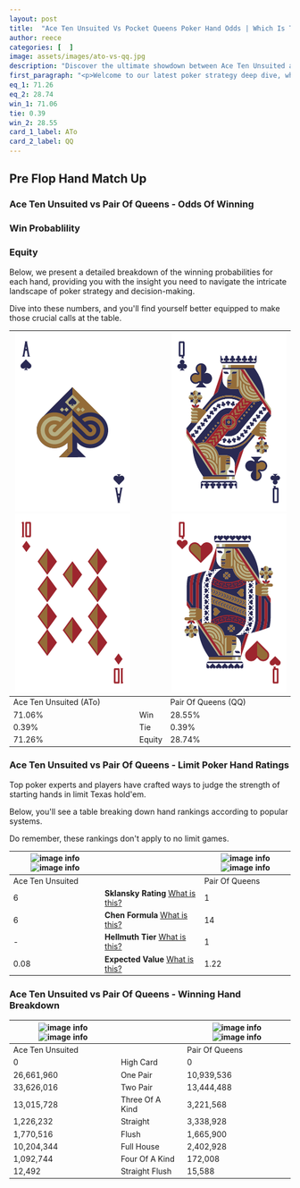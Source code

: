 ```yaml
---
layout: post
title:  "Ace Ten Unsuited Vs Pocket Queens Poker Hand Odds | Which Is The Better Hand In Poker? A Complete Guide"
author: reece
categories: [  ]
image: assets/images/ato-vs-qq.jpg
description: "Discover the ultimate showdown between Ace Ten Unsuited and Pair Of Queens in poker! Uncover the odds, strategies, and scenarios where one hand triumphs over the other. Get ready to up your poker game with this thrilling analysis."
first_paragraph: "<p>Welcome to our latest poker strategy deep dive, where we're pitting two distinct hands against each other in a high-stakes showdown: Ace Ten Unsuited vs Pair Of Queens.</p><p>In the dynamic world of poker, every decision counts, and knowing which hand holds the upper hand is key to your success at the table.</p><p>In this article, we'll dissect these two hands, explore the scenarios where one dominates the other, and equip you with the knowledge to make strategic choices that can tip the odds in your favor.</p><p>Get ready to unravel the intriguing dynamics of these poker hands and elevate your game to new heights.</p>"
eq_1: 71.26
eq_2: 28.74
win_1: 71.06
tie: 0.39
win_2: 28.55
card_1_label: ATo
card_2_label: QQ
---
```




[comment]: # (sp0)

## Pre Flop Hand Match Up

<div class="table hand-ratings" markdown="1"> 



### Ace Ten Unsuited vs Pair Of Queens - Odds Of Winning


  
<div class="row graphs"> 
<div class="col-lg-6">
    <h3>Win Probablility</h3>
    <canvas id="WinChart"></canvas>
</div>
<div class="col-lg-6">
    <h3>Equity</h3>
    <canvas id="EquityChart"></canvas>
</div>
</div>

  Below, we present a detailed breakdown of the winning probabilities for each hand, providing you with the insight you need to navigate the intricate landscape of poker strategy and decision-making. 

Dive into these numbers, and you'll find yourself better equipped to make those crucial calls at the table.


    
| ![image info](assets/images/hand1/a.png) ![image info](assets/images/hand1/to.png) |  | ![image info](assets/images/hand2/q.png) ![image info](assets/images/hand2/qo.png) |
| -------- | -------- | -------- |
| Ace Ten Unsuited (ATo) |  | Pair Of Queens (QQ) |
| 71.06% | Win | 28.55% |
| 0.39% | Tie | 0.39% |
| 71.26% | Equity | 28.74% |




[comment]: # (sp1)



### Ace Ten Unsuited vs Pair Of Queens - Limit Poker Hand Ratings

Top poker experts and players have crafted ways to judge the strength of starting hands in limit Texas hold'em. 

Below, you'll see a table breaking down hand rankings according to popular systems. 

Do remember, these rankings don't apply to no limit games.


    
| ![image info](https://www.riverpairs.com/assets/images/hand1/a.png) ![image info](https://www.riverpairs.com/assets/images/hand1/to.png) |  | ![image info](https://www.riverpairs.com/assets/images/hand2/q.png) ![image info](https://www.riverpairs.com/assets/images/hand2/qo.png) |
| -------- | -------- | -------- |
| Ace Ten Unsuited |  | Pair Of Queens |
| 6 | **Sklansky Rating** [What is this?](/sklansky-rating-explained) | 1 |
| 6 | **Chen Formula** [What is this?](/chen-formula-explained) | 14 |
| - | **Hellmuth Tier** [What is this?](/Hellmuth-tier-explained) | 1 |
| 0.08 | **Expected Value** [What is this?](/expected-value-explained) | 1.22 |




[comment]: # (sp2)



### Ace Ten Unsuited vs Pair Of Queens - Winning Hand Breakdown


    
| ![image info](https://www.riverpairs.com/assets/images/hand1/a.png) ![image info](https://www.riverpairs.com/assets/images/hand1/to.png) |  | ![image info](https://www.riverpairs.com/assets/images/hand2/q.png) ![image info](https://www.riverpairs.com/assets/images/hand2/qo.png) |
| -------- | -------- | -------- |
| Ace Ten Unsuited |  | Pair Of Queens |
| 0 | High Card | 0 |
| 26,661,960 | One Pair | 10,939,536 |
| 33,626,016 | Two Pair | 13,444,488 |
| 13,015,728 | Three Of A Kind | 3,221,568 |
| 1,226,232 | Straight | 3,338,928 |
| 1,770,516 | Flush | 1,665,900 |
| 10,204,344 | Full House | 2,402,928 |
| 1,092,744 | Four Of A Kind | 172,008 |
| 12,492 | Straight Flush | 15,588 |




[comment]: # (sp3)



</div>

[comment]: # (sp4)



[comment]: # (sp5)

